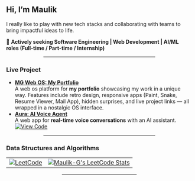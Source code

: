 ## Hi, I’m Maulik

I really like to play with new tech stacks and collaborating with teams to bring impactful ideas to life.  

💼 **Actively seeking Software Engineering | Web Development | AI/ML roles (Full-time / Part-time / Internship)**  

<hr style="width:60%; margin:auto; border:1px solid #ddd;" />

### Live Project  

- **[MG Web OS: My Portfolio](https://www.maulikgaur.me/)**  
   A web os platform for **my portfolio** showcasing my work in a unique way.
  Features include retro design, responsive apps (Paint, Snake, Resume Viewer, Mail App), hidden surprises, and live project links — all wrapped in a nostalgic OS interface.
- **[Aura: AI Voice Agent](https://maulik-g.github.io/ai-voice-agent/)**  
   A web app for **real-time voice conversations** with an AI assistant.  
   [![View Code](https://img.shields.io/badge/View_Code-black?style=for-the-badge&logo=github)](https://github.com/Maulik-G/ai-voice-agent)  

<hr style="width:60%; margin:auto; border:1px solid #ddd;" />

### Data Structures and Algorithms 

<div align="center">
  <table>
    <tr>
      <td>
        <a href="https://leetcode.com/Maulik-G/">
          <img src="https://img.shields.io/badge/LeetCode-FFA116?style=for-the-badge&logo=LeetCode&logoColor=black" alt="LeetCode">
        </a>
      </td>
      <td>
        <a href="https://leetcode.com/Maulik-G/">
          <img src="https://leetcode-stats.vercel.app/api?username=Maulik-G" alt="Maulik-G's LeetCode Stats">
        </a>
      </td>
    </tr>
  </table>
</div>

<hr style="width:40%; margin:auto; border:1px solid #eee;" />
